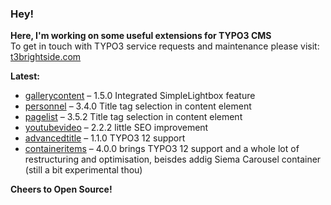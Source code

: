### Hey!

**Here, I'm working on some useful extensions for TYPO3 CMS**<br />To get in touch with TYPO3 service requests and maintenance please visit: [t3brightside.com](https://t3brightside.com)

**Latest:**<br />
- [gallerycontent](https://github.com/t3brightside/gallerycontent) – 1.5.0 Integrated SimpleLightbox feature<br />
- [personnel](https://github.com/t3brightside/personnel) – 3.4.0 Title tag selection in content element<br />
- [pagelist](https://github.com/t3brightside/pagelist) – 3.5.2 Title tag selection in content element<br />
- [youtubevideo](https://github.com/t3brightside/youtubevideo) – 2.2.2 little SEO improvement<br />
- [advancedtitle](https://github.com/t3brightside/advancedtitle) – 1.1.0 TYPO3 12 support<br />
- [containeritems](https://github.com/t3brightside/containeritems) – 4.0.0 brings TYPO3 12 support and a whole lot of restructuring and optimisation, beisdes addig Siema Carousel container (still a bit experimental thou)<br />

**Cheers to Open Source!**

